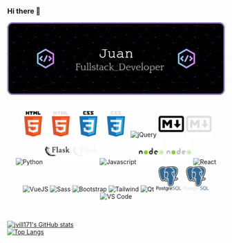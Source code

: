 ### Hi there 👋

<!--
**jvill171/jvill171** is a ✨ _special_ ✨ repository because its `README.md` (this file) appears on your GitHub profile.

Here are some ideas to get you started:

- 🔭 I’m currently working on ...
- 🌱 I’m currently learning ...
- 👯 I’m looking to collaborate on ...
- 🤔 I’m looking for help with ...
- 💬 Ask me about ...
- 📫 How to reach me: ...
- 😄 Pronouns: ...
- ⚡ Fun fact: ...
-->

<div align="center">
    <img src="assets/Fun/github-header-image.png"
         alt="Header image">
</div>

<br/>
<br/>

<div align="center">
    <!-- HTML5 -->
    <img src="./assets/devicons/LightMode/html5.svg#gh-light-mode-only"
         height="60px" alt="HTML5" title="HTML5">
    <img src="./assets/devicons/DarkMode/html5.svg#gh-dark-mode-only"
         height="60px" alt="HTML5" title="HTML5">
    <!-- CSS3 -->
    <img src="./assets/devicons/LightMode/css3.svg#gh-light-mode-only"
         height="60px" alt="CSS3" title="CSS3">
    <img src="./assets/devicons/DarkMode/css3.svg#gh-dark-mode-only"
         height="60px" alt="CSS3" title="CSS3">
    <!-- jQuery -->
    <img src="https://cdn.jsdelivr.net/gh/devicons/devicon/icons/jquery/jquery-plain-wordmark.svg"
         height="60px" alt="jQuery" title="jQuery"/>
    <!-- Markdown -->
    <img src="./assets/devicons/LightMode/markdown.svg#gh-light-mode-only"
         height="60px" alt="Markdown" title="Markdown">
    <img src="./assets/devicons/DarkMode/markdown.svg#gh-dark-mode-only"
         height="60px" alt="Markdown" title="Markdown">
    <!-- Python -->
    <img src="https://cdn.jsdelivr.net/gh/devicons/devicon/icons/python/python-original-wordmark.svg"
         height="60px" alt="Python" title="Python"/>
    <!-- Flask -->
    <img src="./assets/devicons/LightMode/flask.svg#gh-light-mode-only"
         height="60px" alt="Flask" title="Flask"/>
    <img src="./assets/devicons/DarkMode/flask.svg#gh-dark-mode-only"
         height="60px" alt="Flask" title="Flask"/>
    <!-- Javascript -->
    <img src="https://cdn.jsdelivr.net/gh/devicons/devicon/icons/javascript/javascript-original.svg"
         height="60px" alt="Javascript" title="Javascript"/>
    <!-- NodeJS -->
    <img src="./assets/devicons/LightMode/nodejs.svg#gh-light-mode-only"
         height="60px" alt="NodeJS" title="NodeJS"/>
    <img src="./assets/devicons/DarkMode/nodejs.svg#gh-dark-mode-only"
         height="60px" alt="NodeJS" title="NodeJS"/>
    <!-- React -->
    <img src="https://cdn.jsdelivr.net/gh/devicons/devicon/icons/react/react-original-wordmark.svg"
         height="60px" alt="React" title="React"/>
    <!-- VueJS -->
    <img src="https://cdn.jsdelivr.net/gh/devicons/devicon/icons/vuejs/vuejs-original-wordmark.svg"
         height="60px" alt="VueJS" title="VueJS"/>
    <!-- Sass -->
    <img src="https://cdn.jsdelivr.net/gh/devicons/devicon/icons/sass/sass-original.svg"
         height="60px" alt="Sass" title="Sass"/>
    <!-- Bootstrap -->
    <img src="https://cdn.jsdelivr.net/gh/devicons/devicon@latest/icons/bootstrap/bootstrap-original-wordmark.svg"
         height="60px" alt="Bootstrap" title="Bootstrap"/>
    <!-- Tailwind -->
    <img src="https://cdn.jsdelivr.net/gh/devicons/devicon@latest/icons/tailwindcss/tailwindcss-original.svg"
         height="60px" alt="Tailwind" title="Tailwind"/>
    <!-- Qt -->
    <img src="https://cdn.jsdelivr.net/gh/devicons/devicon@latest/icons/qt/qt-original.svg"
        height="60px" alt="Qt" title="Qt"/>
    <!-- PostgreSQL -->
    <img src="./assets/devicons/LightMode/postgresql.svg#gh-light-mode-only"
         height="60px" alt="PostgreSQL" title="PostgreSQL"/>
    <img src="./assets/devicons/DarkMode/postgresql.svg#gh-dark-mode-only"
         height="60px" alt="PostgreSQL" title="PostgreSQL"/>
    <!-- VS Code -->
    <img src="https://cdn.jsdelivr.net/gh/devicons/devicon/icons/vscode/vscode-original.svg"
         height="60px" alt="VS Code" title="VS Code"/>
</div>

<br/>
<br/>

[![jvill171's GitHub stats](https://github-readme-stats.vercel.app/api?username=jvill171&hide=contribs,prs&show_icons=true&icon_color=3254E0&rank_icon=percentile&bg_color=50,ac6ff6,e5e0fb,e0dffb,3254e0&title_color=2F2F84&ring_color=3254E0)](https://github.com/anuraghazra/github-readme-stats)  
[![Top Langs](https://github-readme-stats.vercel.app/api/top-langs/?username=jvill171&layout=donut-vertical&custom_title=jvill171%27s%20Most%20Used%20Languages&bg_color=45,e5e0fb,e0dffb,8498ec&title_color=2F2F84)](https://github.com/anuraghazra/github-readme-stats)

<!-- GH Dark Mode backgrounds:
        background-color: rgb(34, 39, 46);
        background-color: rgb(13, 17, 23);
        
    Leaving this here to reference background colors with SVGs if I add more later-->
